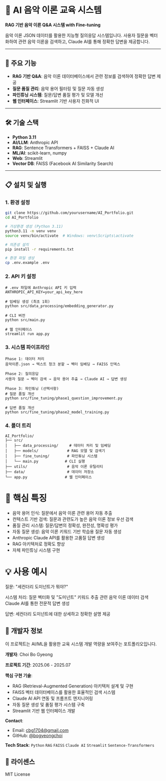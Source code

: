 # 🎵 AI 음악 이론 교육 시스템

**RAG 기반 음악 이론 Q&A 시스템 with Fine-tuning**

음악 이론 JSON 데이터를 활용한 지능형 질의응답 시스템입니다. 사용자 질문을 벡터화하여 관련 음악 이론을 검색하고, Claude AI를 통해 정확한 답변을 제공합니다.

---

## 🚀 주요 기능

- **RAG 기반 Q&A**: 음악 이론 데이터베이스에서 관련 정보를 검색하여 정확한 답변 제공
- **질문 품질 관리**: 음악 용어 필터링 및 질문 자동 생성
- **파인튜닝 시스템**: 질문/답변 품질 평가 및 모델 개선
- **웹 인터페이스**: Streamlit 기반 사용자 친화적 UI

---

## 🛠 기술 스택

- **Python 3.11**
- **AI/LLM**: Anthropic API
- **RAG**: Sentence Transformers + FAISS + Claude AI
- **ML/AI**: scikit-learn, numpy
- **Web**: Streamlit
- **Vector DB**: FAISS (Facebook AI Similarity Search)

---

## 📋 설치 및 실행

### 1. 환경 설정
```bash
git clone https://github.com/yourusername/AI_Portfolio.git
cd AI_Portfolio

# 가상환경 생성 (Python 3.11)
python3.11 -m venv venv
source venv/bin/activate  # Windows: venv\Scripts\activate

# 의존성 설치
pip install -r requirements.txt

# 환경 파일 생성
cp .env.example .env

```
### 2. API 키 설정
```
# .env 파일에 Anthropic API 키 입력
ANTHROPIC_API_KEY=your_api_key_here
```
```
# 임베딩 생성 (최초 1회)
python src/data_processing/embedding_generator.py

# CLI 버전
python src/main.py

# 웹 인터페이스
streamlit run app.py
```

### 3. 시스템 파이프라인
```
Phase 1: 데이터 처리
음악이론.json → 텍스트 청크 분할 → 벡터 임베딩 → FAISS 인덱스

Phase 2: 질의응답
사용자 질문 → 벡터 검색 → 음악 용어 추출 → Claude AI → 답변 생성

Phase 3: 파인튜닝 (선택사항)
# 질문 품질 개선
python src/fine_tuning/phase1_question_improvement.py

# 답변 품질 개선
python src/fine_tuning/phase2_model_training.py
```
### 4. 폴더 트리
```
AI_Portfolio/
├── src/
│   ├── data_processing/     # 데이터 처리 및 임베딩
│   ├── models/             # RAG 모델 및 검색기
│   ├── fine_tuning/        # 파인튜닝 시스템
│   └── main.py            # CLI 실행
├── utils/                  # 음악 이론 유틸리티
├── data/                   # 데이터 저장소
└── app.py                 # 웹 인터페이스
```
# 🎯 핵심 특징

- 음악 용어 인식: 질문에서 음악 이론 관련 용어 자동 추출
- 컨텍스트 기반 검색: 질문과 관련도가 높은 음악 이론 정보 우선 검색
- 품질 관리 시스템: 질문/답변의 정확성, 완전성, 명확성 평가
- 자동 질문 생성: 음악 이론 키워드 기반 학습용 질문 자동 생성
- Anthropic Claude API를 활용한 고품질 답변 생성
- RAG 아키텍처로 정확도 향상
- 자체 파인튜닝 시스템 구현

# 💡 사용 예시
질문: "세컨더리 도미넌트가 뭐야?"

시스템 처리:
질문 벡터화 및 "도미넌트" 키워드 추출
관련 음악 이론 데이터 검색
Claude AI를 통한 전문적 답변 생성

답변: 세컨더리 도미넌트에 대한 상세하고 정확한 설명 제공

## 🔧 개발자 정보

이 프로젝트는 AI/ML을 활용한 교육 시스템 개발 역량을 보여주는 포트폴리오입니다.

**개발자**: Choi Bo Gyeong

**프로젝트 기간**: 2025.06 - 2025.07

**핵심 구현 기술**:
- RAG (Retrieval-Augmented Generation) 아키텍처 설계 및 구현
- FAISS 벡터 데이터베이스를 활용한 효율적인 검색 시스템
- Claude AI API 연동 및 프롬프트 엔지니어링
- 자동 질문 생성 및 품질 평가 시스템 구축
- Streamlit 기반 웹 인터페이스 개발

**Contact**:
- Email: cbg1704@gmail.com
- GitHub: [@bogyeongchoi](https://github.com/bogyeongchoi)

**Tech Stack**:
`Python` `RAG` `FAISS` `Claude AI` `Streamlit` `Sentence-Transformers`

## 📄 라이센스
MIT License

